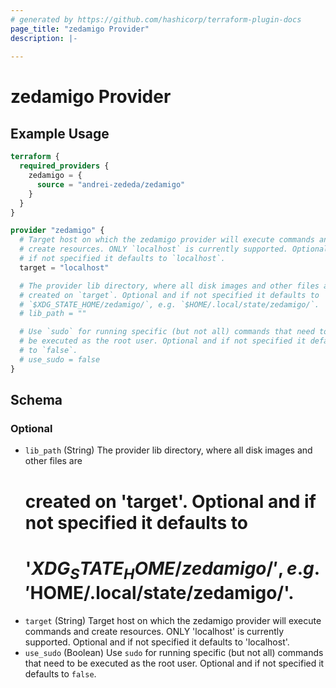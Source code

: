 ```yaml
---
# generated by https://github.com/hashicorp/terraform-plugin-docs
page_title: "zedamigo Provider"
description: |-
  
---
```


# zedamigo Provider



## Example Usage

```terraform
terraform {
  required_providers {
    zedamigo = {
      source = "andrei-zededa/zedamigo"
    }
  }
}

provider "zedamigo" {
  # Target host on which the zedamigo provider will execute commands and
  # create resources. ONLY `localhost` is currently supported. Optional and
  # if not specified it defaults to `localhost`.
  target = "localhost"

  # The provider lib directory, where all disk images and other files are
  # created on `target`. Optional and if not specified it defaults to
  # `$XDG_STATE_HOME/zedamigo/`, e.g. `$HOME/.local/state/zedamigo/`.
  # lib_path = ""

  # Use `sudo` for running specific (but not all) commands that need to
  # be executed as the root user. Optional and if not specified it defaults
  # to `false`.
  # use_sudo = false
}
```

<!-- schema generated by tfplugindocs -->
## Schema

### Optional

- `lib_path` (String) The provider lib directory, where all disk images and other files are
  # created on 'target'. Optional and if not specified it defaults to
  # '$XDG_STATE_HOME/zedamigo/', e.g. '$HOME/.local/state/zedamigo/'.
- `target` (String) Target host on which the zedamigo provider will execute commands and
create resources. ONLY 'localhost' is currently supported. Optional and
if not specified it defaults to 'localhost'.
- `use_sudo` (Boolean) Use `sudo` for running specific (but not all) commands that need to be executed as the root user. Optional and if not specified it defaults to `false`.
